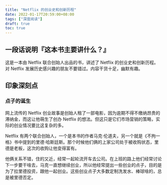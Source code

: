 ```yaml
---
title: "Netflix 的创业史和创新历程"
date: 2022-01-17T20:59:00+08:00
tags: ["深度阅读"]
draft: true
toc: true
---
```


## 一段话说明『这本书主要讲什么？』

这是一本由 Netflix 联合创始人出品的书，讲述了 Netflix 的创业史和创新历程。对 Netflix 发展历史感兴趣的朋友不要错过。内容干货十足，幽默有趣。

## 印象深刻点

### 点子的诞生

网上流传的 Netflix 创业故事是创始人租了一部电影，因为逾期不得不缴纳昂贵的滞纳金，而这让他萌生了创办 Netflix 的想法。但这只是它们市场营销的策略，实际的创业情况要比这复杂的多。

Netflix 有两个联合创始人，一个是本书的作者马克·伦道夫，另一个就是《不拘一格》书中提到的里德·哈斯廷斯。那个时候他们俩的上家公司处于被收购状态，里德是老板，这次的收购让他变得富有。

他俩关系不错，住的又近，经常一起轮流开车去公司。在上班的路上他们经常讨论下一步要干啥去，马克一直想继续创业，所以他经常提出一些创业的点子，目的是为了拉里德投资，跟他一起创业。这些创业点子大多数定制洗发水、棒球啥的，总是被里德否定。






